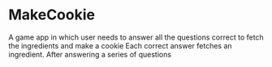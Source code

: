 # MakeCookie
A game app in which user needs to answer all the questions correct to fetch the ingredients and make a cookie
Each correct answer fetches an ingredient.
After answering a series of questions
